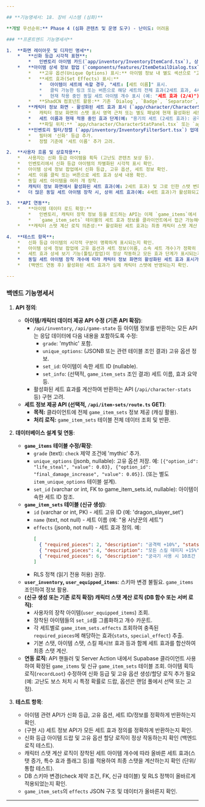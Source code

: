 ```yaml
---

## **기능명세서: 18. 장비 시스템 (심화)**

**개발 우선순위:** Phase 4 (심화 콘텐츠 및 운영 도구) - 난이도: 어려움

### **프론트엔드 기능명세서**

1.  **화면 레이아웃 및 디자인 명세**:
    *   **신화 등급 시각적 표현**:
        *   인벤토리 아이템 카드(`app/inventory/InventoryItemCard.tsx`), 상세 정보 팝업(`components/features/ItemDetailDialog.tsx`), 장비 슬롯(`app/character/EquipmentSlot.tsx`) 등에서 '신화(Mythic)' 등급 아이템을 시각적으로 구분할 수 있는 고유한 스타일(예: 특별한 테두리 색상/애니메이션, 뱃지) 적용.
    *   **아이템 상세 정보 팝업 (`components/features/ItemDetailDialog.tsx`) 확장**:
        *   **고유 옵션(Unique Options) 표시:** 아이템 정보 내 별도 섹션으로 "고유 옵션" 표시. 옵션 이름과 상세 효과 설명. (기존 옵션 표시 영역 활용 또는 확장)
        *   **세트 효과(Set Effects) 표시:**
            *   아이템이 세트에 속할 경우, "세트: [세트 이름]" 표시.
            *   클릭 가능한 링크 또는 버튼으로 해당 세트의 전체 효과(2세트 효과, 4세트 효과 등)를 보여주는 별도 툴팁(`Tooltip`) 또는 팝업(`Dialog`) 표시.
            *   현재 착용 중인 동일 세트 아이템 개수 표시 (예: "세트 효과 (2/4)").
        *   **ShadCN 컴포넌트 활용:** 기존 `Dialog`, `Badge`, `Separator`, `Tooltip` 등 활용. 세트 효과 상세 표시에 추가 `Dialog` 또는 `Popover` 활용 가능.
    *   **캐릭터 정보 화면 - 활성화된 세트 효과 표시 (`app/character/CharacterStatPanel.tsx` 또는 별도 컴포넌트)**:
        *   캐릭터 정보 화면의 스탯 표시 영역 근처 또는 별도 패널에 현재 활성화된 세트 효과 목록 표시.
        *   세트 이름과 현재 적용 중인 효과 단계(예: "용기의 세트 (2세트 효과): 공격력 +10%") 표시.
        *   **파일 위치:** `app/character/CharacterStatPanel.tsx` 또는 `app/character/ActiveSetEffectsPanel.tsx`.
    *   **인벤토리 필터/정렬 (`app/inventory/InventoryFilterSort.tsx`) 업데이트 (선택적)**:
        *   필터에 '신화' 등급 추가.
        *   정렬 기준에 '세트 이름' 추가 고려.

2.  **사용자 흐름 및 상호작용**:
    *   사용자는 신화 등급 아이템을 획득 (고난도 콘텐츠 보상 등).
    *   인벤토리에서 신화 등급 아이템의 차별화된 시각적 표시 확인.
    *   아이템 상세 정보 팝업에서 신화 등급, 고유 옵션, 세트 정보 확인.
    *   세트 이름 클릭 또는 버튼으로 세트 효과 상세 내용 확인.
    *   동일 세트 아이템을 여러 개 장착.
    *   캐릭터 정보 화면에서 활성화된 세트 효과(예: 2세트 효과) 및 그로 인한 스탯 변화 확인.
    *   더 많은 동일 세트 아이템 장착 시, 상위 세트 효과(예: 4세트 효과)가 활성화되고 캐릭터 정보 화면에 반영되는 것 확인.

3.  **API 연동**:
    *   **아이템 데이터 로드 확장:**
        *   인벤토리, 캐릭터 장착 정보 등을 로드하는 API는 이제 `game_items`에서 신화 등급, 고유 옵션 데이터, 세트 ID(`set_id`) 및 세트 이름 정보를 포함하여 반환해야 함.
        *   `game_item_sets` 테이블의 세트 효과 정보를 클라이언트에서 접근 가능해야 함 (초기 전체 로드 또는 필요 시 API 요청).
    *   **캐릭터 스탯 계산 로직 의존성:** 활성화된 세트 효과는 최종 캐릭터 스탯 계산 시 반영되어야 함. 클라이언트에서 스탯 표시 시 이 계산 결과를 반영하거나, 서버에서 계산된 최종 스탯을 받아 표시.

4.  **테스트 항목**:
    *   신화 등급 아이템의 시각적 구분이 명확하게 표시되는지 확인.
    *   아이템 상세 정보 팝업에 고유 옵션과 세트 정보(이름, 소속 세트 개수)가 정확히 표시되는지 확인.
    *   세트 효과 상세 보기 기능(툴팁/팝업)이 정상 작동하고 모든 효과 단계가 표시되는지 확인.
    *   동일 세트 아이템 장착 개수에 따라 캐릭터 정보 화면의 활성화된 세트 효과 표시가 올바르게 업데이트되는지 확인 (예: 1개 -> 효과 없음, 2개 -> 2세트 효과 표시, 3개 -> 2세트 효과 표시, 4개 -> 4세트 효과 표시).
    *   (백엔드 연동 후) 활성화된 세트 효과가 실제 캐릭터 스탯에 반영되는지 확인.

---
```


### **백엔드 기능명세서**

1.  **API 정의**:
    *   **아이템/캐릭터 데이터 제공 API 수정 (기존 API 확장)**:
        *   `/api/inventory`, `/api/game-state` 등 아이템 정보를 반환하는 모든 API는 응답 데이터에 다음 내용을 포함하도록 수정:
            *   `grade`: 'mythic' 포함.
            *   `unique_options`: (JSONB 또는 관련 테이블 조인 결과) 고유 옵션 정보.
            *   `set_id`: 아이템이 속한 세트 ID (nullable).
            *   `set_info`: (선택적, `game_item_sets` 조인 결과) 세트 이름, 효과 요약 등.
        *   활성화된 세트 효과를 계산하여 반환하는 API (`/api/character-stats` 등) 구현 고려.
    *   **세트 정보 제공 API (선택적, `/api/item-sets/route.ts` GET)**:
        *   **목적:** 클라이언트에 전체 `game_item_sets` 정보 제공 (캐싱 활용).
        *   **처리 로직:** `game_item_sets` 테이블 전체 데이터 조회 및 반환.

2.  **데이터베이스 설계 및 연동**:
    *   **`game_items` 테이블 수정/확장**:
        *   `grade` (text): `check` 제약 조건에 'mythic' 추가.
        *   `unique_options` (jsonb, nullable): 고유 옵션 저장. 예: `[{"option_id": "life_steal", "value": 0.03}, {"option_id": "final_damage_increase", "value": 0.05}]`. (또는 별도 `item_unique_options` 테이블 설계).
        *   `set_id` (varchar or int, FK to game_item_sets.id, nullable): 아이템이 속한 세트 ID 참조.
    *   **`game_item_sets` 테이블 (신규 생성)**:
        *   `id` (varchar or int, PK) - 세트 고유 ID (예: 'dragon_slayer_set')
        *   `name` (text, not null) - 세트 이름 (예: "용 사냥꾼의 세트")
        *   `effects` (jsonb, not null) - 세트 효과 정의. 예:
            ```json
            [
              { "required_pieces": 2, "description": "공격력 +10%", "stats": [{"stat": "attack_percent", "value": 0.1}] },
              { "required_pieces": 4, "description": "모든 스킬 데미지 +15%", "stats": [{"stat": "skill_damage_increase", "value": 0.15}] },
              { "required_pieces": 6, "description": "궁극기 사용 시 10초간 치명타 확률 20% 증가", "special_effect": "ultimate_crit_buff" }
            ]
            ```
        *   RLS 정책 (읽기 전용 허용) 권장.
    *   **`user_inventory`, `user_equipped_items`**: 스키마 변경 불필요. `game_items` 조인하여 정보 활용.
    *   **(신규 생성 또는 기존 로직 확장) 캐릭터 스탯 계산 로직 (DB 함수 또는 서버 로직)**:
        *   사용자의 장착 아이템(`user_equipped_items`) 조회.
        *   장착된 아이템들의 `set_id`를 그룹화하고 개수 카운트.
        *   각 세트별로 `game_item_sets.effects` 조회하여 충족된 `required_pieces`에 해당하는 효과(`stats`, `special_effect`) 추출.
        *   기본 스탯, 아이템 스탯, 스킬 패시브 효과 등과 함께 세트 효과를 합산하여 최종 스탯 계산.
    *   **연동 로직:** API 핸들러 및 Server Action 내에서 Supabase 클라이언트 사용하여 확장된 `game_items` 및 신규 `game_item_sets` 테이블 조회. 아이템 획득 로직(`recordLoot`) 수정하여 신화 등급 및 고유 옵션 생성/할당 로직 추가 필요 (예: 고난도 보스 처치 시 특정 확률로 드랍, 옵션은 랜덤 풀에서 선택 또는 고정).

3.  **테스트 항목**:
    *   아이템 관련 API가 신화 등급, 고유 옵션, 세트 ID/정보를 정확하게 반환하는지 확인.
    *   (구현 시) 세트 정보 API가 모든 세트 효과 정의를 정확하게 반환하는지 확인.
    *   신화 등급 아이템 드랍 및 고유 옵션 할당 로직이 정상 작동하는지 확인 (백엔드 로직 테스트).
    *   캐릭터 스탯 계산 로직이 장착된 세트 아이템 개수에 따라 올바른 세트 효과(스탯 증가, 특수 효과 플래그 등)를 적용하여 최종 스탯을 계산하는지 확인 (단위/통합 테스트).
    *   DB 스키마 변경(check 제약 조건, FK, 신규 테이블) 및 RLS 정책이 올바르게 적용되었는지 확인.
    *   `game_item_sets`의 `effects` JSON 구조 및 데이터가 올바른지 확인.

---

